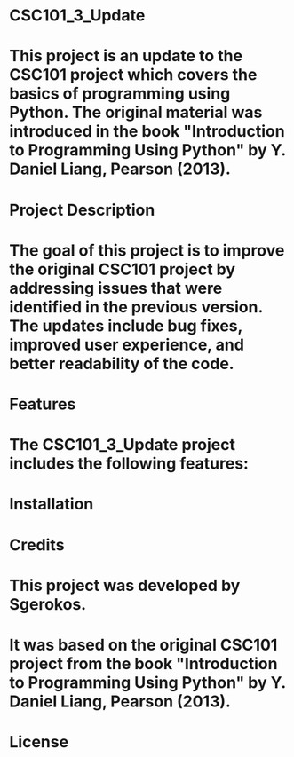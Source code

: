 # CSC101_3_Update
# This project is an update to the CSC101 project which covers the basics of programming using Python. The original material was introduced in the book "Introduction to Programming Using Python" by Y. Daniel Liang, Pearson (2013).

# Project Description
# The goal of this project is to improve the original CSC101 project by addressing issues that were identified in the previous version. The updates include bug fixes, improved user experience, and better readability of the code.

# Features
# The CSC101_3_Update project includes the following features:


# Installation



# Credits
# This project was developed by Sgerokos. 
# It was based on the original CSC101 project from the book "Introduction to Programming Using Python" by Y. Daniel Liang, Pearson (2013).

# License